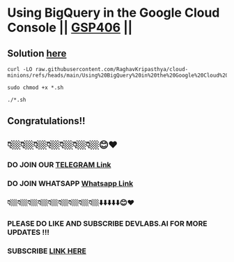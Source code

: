 # Using BigQuery in the Google Cloud Console || [GSP406](https://www.cloudskillsboost.google/focuses/3616?parent=catalog) ||

##  Solution [here](https://youtu.be/CETu1nP2eNI)


```
curl -LO raw.githubusercontent.com/RaghavKripasthya/cloud-minions/refs/heads/main/Using%20BigQuery%20in%20the%20Google%20Cloud%20Console/gsp406.sh

sudo chmod +x *.sh

./*.sh
```

## Congratulations!!
## 👇🏼👇🏼👇🏼👇🏼👇🏼👇🏼👇🏼😊❤️
### DO JOIN OUR [TELEGRAM Link](https://t.me/+VsYwuNuMI9NiNzM9) 
### DO JOIN WHATSAPP [Whatsapp Link](https://chat.whatsapp.com/BeGG0HXiM469i3WFMgm4qs)
### 👇🏼👇🏼👇🏼👇🏼👇🏼👇🏼👇🏼👇🏼👇🏼⬇️⬇️⬇️⬇️⬇️😊❤️
### PLEASE DO LIKE AND SUBSCRIBE DEVLABS.AI FOR MORE UPDATES !!!
### SUBSCRIBE [LINK HERE](https://www.youtube.com/channel/UCVFPYmP2CZvVmICxw7YHT8A)

